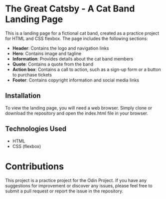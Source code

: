# The Great Catsby - A Cat Band Landing Page

This is a landing page for a fictional cat band, created as a practice project for HTML and CSS flexbox. The page includes the following sections:

* **Header**: Contains the logo and navigation links
* **Hero**: Contains image and tagline
* **Information**: Provides details about the cat band members
* **Quote**: Contains a quote from the band
* **Action box**: Contains a call to action, such as a sign-up form or a button to purchase tickets
* **Footer**: Contains copyright information and social media links

## Installation

To view the landing page, you will need a web browser. Simply clone or download the repository and open the index.html file in your browser.

## Technologies Used

* HTML
* CSS (flexbox)

# Contributions

This project is a practice project for the Odin Project. If you have any suggestions for improvement or discover any issues, please feel free to submit a pull request or report the issue in the repository.
